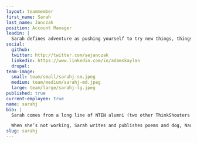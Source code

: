 ```yaml
---
layout: teammember
first_name: Sarah
last_name: Janczak
position: Account Manager
leadin: |
  Sarah defines adventure as pushing yourself to try new things, things that you’re afraid of, that end up having a positive effect. That's just the type of positive attitude we like to see in our team members.
social:
  github:
  twitter: http://twitter.com/sejanczak
  linkedin: https://www.linkedin.com/in/adamskaylan
  drupal:
team-image:
  small: team/small/sarahj-sm.jpeg
  medium: team/medium/sarahj-md.jpeg
  large: team/large/sarahj-lg.jpeg
published: true
current-employee: true
name: sarahj
bio: |
  Sarah comes from a long line of NTEN alumni (two other ThinkShouters were previously at NTEN). It was in her role there that she not only fell in love with nonprofit strategy but also with the nonprofit community itself and the idea of leveraging technology to help the greater good. Hearing about how nonprofits are innovating with limited resources to do the most good is inspiring to her. This role involved a lot of relationship management, a skill that will serve her well as an account manager for us at ThinkShout.

  When she’s not working, Sarah writes and publishes poems and dog, Nadia serves as an incredible diligent proofreader! But the most adventurous thing? But lately her sense of adventure has turned to other hobbies -- namely lifting weights and working with a trainer, activities she’s never attempted before. “To me, that’s the definition of adventure - pushing yourself to try new things, things that you’re afraid of, that end up having a positive effect.”
slug: sarahj
---
```

